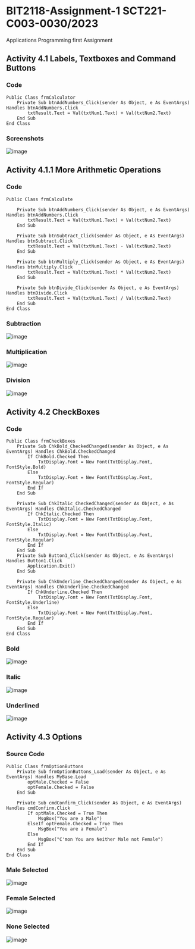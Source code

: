 # BIT2118-Assignment-1 SCT221-C003-0030/2023

Applications Programming first Assignment

## Activity 4.1 Labels, Textboxes and Command Buttons

### Code

```
Public Class frmCalculator
    Private Sub btnAddNumbers_Click(sender As Object, e As EventArgs) Handles btnAddNumbers.Click
        txtResult.Text = Val(txtNum1.Text) + Val(txtNum2.Text)
    End Sub
End Class

```

### Screenshots

![image](https://github.com/user-attachments/assets/ae478f17-8101-44a6-98e2-ea14e1d52c6a)

## Activity 4.1.1 More Arithmetic Operations

### Code 
```
Public Class frmCalculate

    Private Sub btnAddNumbers_Click(sender As Object, e As EventArgs) Handles btnAddNumbers.Click
        txtResult.Text = Val(txtNum1.Text) + Val(txtNum2.Text)
    End Sub

    Private Sub btnSubtract_Click(sender As Object, e As EventArgs) Handles btnSubtract.Click
        txtResult.Text = Val(txtNum1.Text) - Val(txtNum2.Text)
    End Sub

    Private Sub btnMultiply_Click(sender As Object, e As EventArgs) Handles btnMultiply.Click
        txtResult.Text = Val(txtNum1.Text) * Val(txtNum2.Text)
    End Sub

    Private Sub btnDivide_Click(sender As Object, e As EventArgs) Handles btnDivide.Click
        txtResult.Text = Val(txtNum1.Text) / Val(txtNum2.Text)
    End Sub
End Class

```

### Subtraction

![image](https://github.com/user-attachments/assets/218b6dcb-0f2d-4f6a-957b-6a94242460c4)

### Multiplication

![image](https://github.com/user-attachments/assets/e8dfca60-9034-44c0-a8d9-32b863100fd0)

### Division

![image](https://github.com/user-attachments/assets/4991e2e8-bc0e-4d11-ad9a-3e4b54b29581)


## Activity 4.2 CheckBoxes

### Code 
```
Public Class frmCheckBoxes
    Private Sub ChkBold_CheckedChanged(sender As Object, e As EventArgs) Handles ChkBold.CheckedChanged
        If ChkBold.Checked Then
            TxtDisplay.Font = New Font(TxtDisplay.Font, FontStyle.Bold)
        Else
            TxtDisplay.Font = New Font(TxtDisplay.Font, FontStyle.Regular)
        End If
    End Sub

    Private Sub ChkItalic_CheckedChanged(sender As Object, e As EventArgs) Handles ChkItalic.CheckedChanged
        If ChkItalic.Checked Then
            TxtDisplay.Font = New Font(TxtDisplay.Font, FontStyle.Italic)
        Else
            TxtDisplay.Font = New Font(TxtDisplay.Font, FontStyle.Regular)
        End If
    End Sub
    Private Sub Button1_Click(sender As Object, e As EventArgs) Handles Button1.Click
        Application.Exit()
    End Sub

    Private Sub ChkUnderline_CheckedChanged(sender As Object, e As EventArgs) Handles ChkUnderline.CheckedChanged
        If ChkUnderline.Checked Then
            TxtDisplay.Font = New Font(TxtDisplay.Font, FontStyle.Underline)
        Else
            TxtDisplay.Font = New Font(TxtDisplay.Font, FontStyle.Regular)
        End If
    End Sub
End Class
```

### Bold

![image](https://github.com/user-attachments/assets/15c76dc7-12e0-4924-bf29-386ee793d01a)

### Italic

![image](https://github.com/user-attachments/assets/f8fbb1df-6f50-4e28-b15f-a68f3d0b9d92)

### Underlined

![image](https://github.com/user-attachments/assets/29f9689a-30e6-4b84-9414-1db54db680fd)


## Activity 4.3 Options 

### Source Code

```
Public Class frmOptionButtons
    Private Sub frmOptionButtons_Load(sender As Object, e As EventArgs) Handles MyBase.Load
        optMale.Checked = False
        optFemale.Checked = False
    End Sub

    Private Sub cmdConfirm_Click(sender As Object, e As EventArgs) Handles cmdConfirm.Click
        If optMale.Checked = True Then
            MsgBox("You are a Male")
        ElseIf optFemale.Checked = True Then
            MsgBox("You are a Female")
        Else
            MsgBox("C'mon You are Neither Male not Female")
        End If
    End Sub
End Class
```

### Male Selected

![image](https://github.com/user-attachments/assets/6e6d3a82-2f6a-4d67-a5c3-13ea74543fd9)

### Female Selected

![image](https://github.com/user-attachments/assets/0fc27a83-c1ba-4762-865f-355a856545bf)

### None Selected

![image](https://github.com/user-attachments/assets/c4a6d8aa-a280-4b91-a888-c718ebe909eb)
